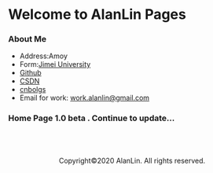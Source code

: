# Welcome to AlanLin Pages

### About Me


+ Address:Amoy
+ Form:[Jimei University](https://www.jmu.edu.cn/)
+ [Github](https://github.com/Github-Lsd)
+ [CSDN](https://blog.csdn.net/weixin_44429264)
+ [cnbolgs](https://www.cnblogs.com/blogs-lin/)
+ Email for work: <work.alanlin@gmail.com>
### Home Page 1.0 beta . Continue to update...
<br />
<br />
<br />
<center> Copyright©2020 AlanLin. All rights reserved.</center>
